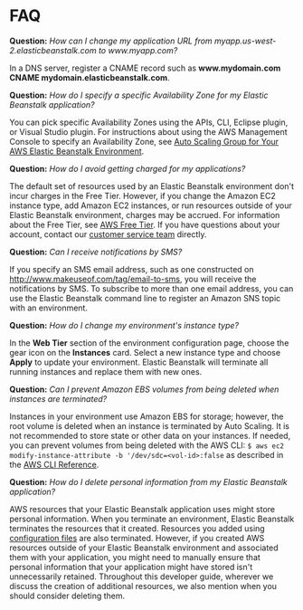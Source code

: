 # FAQ<a name="troubleshooting-faq"></a>

**Question:** *How can I change my application URL from myapp\.us\-west\-2\.elasticbeanstalk\.com to www\.myapp\.com?*

In a DNS server, register a CNAME record such as **www\.mydomain\.com CNAME mydomain\.elasticbeanstalk\.com**\.

**Question:** *How do I specify a specific Availability Zone for my Elastic Beanstalk application?*

You can pick specific Availability Zones using the APIs, CLI, Eclipse plugin, or Visual Studio plugin\. For instructions about using the AWS Management Console to specify an Availability Zone, see [Auto Scaling Group for Your AWS Elastic Beanstalk Environment](using-features.managing.as.md)\.

**Question:** *How do I avoid getting charged for my applications?*

The default set of resources used by an Elastic Beanstalk environment don't incur charges in the Free Tier\. However, if you change the Amazon EC2 instance type, add Amazon EC2 instances, or run resources outside of your Elastic Beanstalk environment, charges may be accrued\. For information about the Free Tier, see [AWS Free Tier](https://aws.amazon.com/free)\. If you have questions about your account, contact our [ customer service team](https://aws-portal.amazon.com/gp/aws/html-forms-controller/contactus/aws-account-and-billing) directly\.

**Question:** *Can I receive notifications by SMS?*

If you specify an SMS email address, such as one constructed on [http://www\.makeuseof\.com/tag/email\-to\-sms](http://www.makeuseof.com/tag/email-to-sms/), you will receive the notifications by SMS\. To subscribe to more than one email address, you can use the Elastic Beanstalk command line to register an Amazon SNS topic with an environment\.

**Question:** *How do I change my environment's instance type?*

In the **Web Tier** section of the environment configuration page, choose the gear icon on the **Instances** card\. Select a new instance type and choose **Apply** to update your environment\. Elastic Beanstalk will terminate all running instances and replace them with new ones\.

**Question:** *Can I prevent Amazon EBS volumes from being deleted when instances are terminated?*

Instances in your environment use Amazon EBS for storage; however, the root volume is deleted when an instance is terminated by Auto Scaling\. It is not recommended to store state or other data on your instances\. If needed, you can prevent volumes from being deleted with the AWS CLI: `$ aws ec2 modify-instance-attribute -b '/dev/sdc=<vol-id>:false` as described in the [AWS CLI Reference](http://docs.aws.amazon.com/cli/latest/reference/ec2/modify-instance-attribute.html)\.

**Question:** *How do I delete personal information from my Elastic Beanstalk application?*

AWS resources that your Elastic Beanstalk application uses might store personal information\. When you terminate an environment, Elastic Beanstalk terminates the resources that it created\. Resources you added using [configuration files](ebextensions.md) are also terminated\. However, if you created AWS resources outside of your Elastic Beanstalk environment and associated them with your application, you might need to manually ensure that personal information that your application might have stored isn't unnecessarily retained\. Throughout this developer guide, wherever we discuss the creation of additional resources, we also mention when you should consider deleting them\.